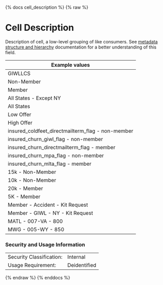 {% docs cell_description %}
{% raw %}

<a name="cell_description"></a>
# Cell Description
Description of cell, a low-level grouping of like consumers.
See [metadata structure and hierarchy](#!/model/model.aaa_life_data_platform.staging_metadata_metadata)
documentation for a better understanding of this field.
 
| Example values                                    |
|---------------------------------------------------|
| GIWLLCS                                           |
| Non-Member                                        |
| Member                                            |
| All States - Except NY                            |
| All States                                        |
| Low Offer                                         |
| High Offer                                        |
| insured_coldfeet_directmailterm_flag - non-member |
| insured_churn_giwl_flag - non-member              |
| insured_churn_directmailterm_flag - member        |
| insured_churn_mpa_flag - non-member               |
| insured_churn_mlta_flag - member                  |
| 15k - Non-Member                                  |
| 10k - Non-Member                                  |
| 20k - Member                                      |
| 5K - Member                                       |
| Member - Accident - Kit Request                   |
| Member - GIWL - NY - Kit Request                  |
| MATL - 007-VA - 800                               |
| MWG - 005-WY - 850                                |

### Security and Usage Information
|     |     |
| --- | --- |
| Security Classification: | Internal |
| Usage Requirement:       | Deidentified |

{% endraw %}
{% enddocs %}
